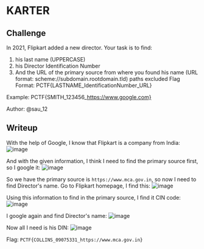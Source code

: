 # **KARTER**
## **Challenge**
In 2021, Flipkart added a new director. Your task is to find:

1. his last name (UPPERCASE)
2. his Director Identification Number
3. And the URL of the primary source from where you found his name (URL format: scheme://subdomain.rootdomain.tld) paths excluded
Flag Format: PCTF{LASTNAME_IdentificationNumber_URL}

Example: PCTF{SMITH_123456_https://www.google.com}

Author: @sau_12
## **Writeup**
With the help of Google, I know that Flipkart is a company from India:
![image](https://github.com/agj1ss/CTF_Write_up/assets/108376735/6f177857-7131-4fa4-8192-a49213b759d7)

And with the given information, I think I need to find the primary source first, so I google it:
![image](https://github.com/agj1ss/CTF_Write_up/assets/108376735/d3f2fc8a-3628-4b3c-ad44-4c623045c7d8)

So we have the primary source is `https://www.mca.gov.in`, so now I need to find Director's name. Go to Flipkart homepage, I find this:
![image](https://github.com/agj1ss/CTF_Write_up/assets/108376735/3f0fd816-6a01-452c-b5cd-ed13fbccb720)

Using this information to find in the primary source, I find it CIN code:
![image](https://github.com/agj1ss/CTF_Write_up/assets/108376735/ab2b7c7f-eb6e-461e-a1d4-d7d03baa2130)

I google again and find Director's name:
![image](https://github.com/agj1ss/CTF_Write_up/assets/108376735/ef38a1e0-cd44-4711-9ef5-e6a97ad3b425)

Now all I need is his DIN:
![image](https://github.com/agj1ss/CTF_Write_up/assets/108376735/005552d2-c7a4-4743-b2a0-88a335eefd2f)


Flag: `PCTF{COLLINS_09075331_https://www.mca.gov.in}`
